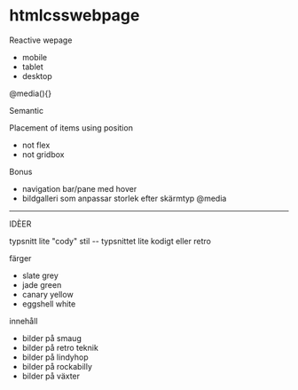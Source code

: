 # htmlcsswebpage

Reactive wepage
- mobile
- tablet
- desktop

@media(){}

Semantic

Placement of items using position
- not flex
- not gridbox


Bonus
- navigation bar/pane med hover
- bildgalleri som anpassar storlek efter skärmtyp @media


-----------
IDÈER

typsnitt
lite "cody" stil -- typsnittet lite kodigt eller retro

färger
- slate grey
- jade green
- canary yellow 
- eggshell white

innehåll
- bilder på smaug
- bilder på retro teknik
- bilder på lindyhop
- bilder på rockabilly
- bilder på växter



